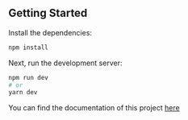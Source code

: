 ## Getting Started

Install the dependencies:

```bash
npm install
```

Next, run the development server:

```bash
npm run dev
# or
yarn dev
```

You can find the documentation of this project [here](https://acrobat.adobe.com/link/review?uri=urn:aaid:scds:US:34b8d297-f9fa-33ab-9166-6ef9c8ea674d)
